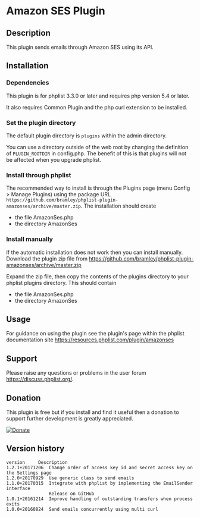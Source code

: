 # Amazon SES Plugin #

## Description ##

This plugin sends emails through Amazon SES using its API.

## Installation ##

### Dependencies ###

This plugin is for phplist 3.3.0 or later and requires php version 5.4 or later.

It also requires Common Plugin and the php curl extension to be installed.

### Set the plugin directory ###
The default plugin directory is `plugins` within the admin directory.

You can use a directory outside of the web root by changing the definition of `PLUGIN_ROOTDIR` in config.php.
The benefit of this is that plugins will not be affected when you upgrade phplist.

### Install through phplist ###
The recommended way to install is through the Plugins page (menu Config > Manage Plugins) using the package
URL `https://github.com/bramley/phplist-plugin-amazonses/archive/master.zip`.
The installation should create

* the file AmazonSes.php
* the directory AmazonSes

### Install manually ###
If the automatic installation does not work then you can install manually.
Download the plugin zip file from <https://github.com/bramley/phplist-plugin-amazonses/archive/master.zip>

Expand the zip file, then copy the contents of the plugins directory to your phplist plugins directory.
This should contain

* the file AmazonSes.php
* the directory AmazonSes

## Usage ##

For guidance on using the plugin see the plugin's page within the phplist documentation site <https://resources.phplist.com/plugin/amazonses>

## Support ##

Please raise any questions or problems in the user forum <https://discuss.phplist.org/>.

## Donation ##

This plugin is free but if you install and find it useful then a donation to support further development is greatly appreciated.

[![Donate](https://www.paypalobjects.com/en_US/i/btn/btn_donate_LG.gif)](https://www.paypal.com/cgi-bin/webscr?cmd=_s-xclick&hosted_button_id=W5GLX53WDM7T4)

## Version history ##

    version     Description
    1.2.1+20171206  Change order of access key id and secret access key on the Settings page
    1.2.0+20170929  Use generic class to send emails
    1.1.0+20170315  Integrate with phplist by implementing the EmailSender interface
                    Release on GitHub
    1.0.1+20161214  Improve handling of outstanding transfers when process exits
    1.0.0+20160824  Send emails concurrently using multi curl
     
